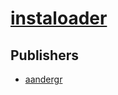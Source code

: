 # [instaloader](https://pypi.org/project/instaloader)



## Publishers
- [aandergr](https://pypi.org/user/aandergr)

